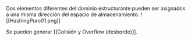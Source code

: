 Dos elementos diferentes del dominio estructurante pueden ser
asignados a una misma dirección del espacio de almacenamiento.
![[HashingPuro01.png]]

Se pueden generar [[Colisión y Overflow (desborde)]].


